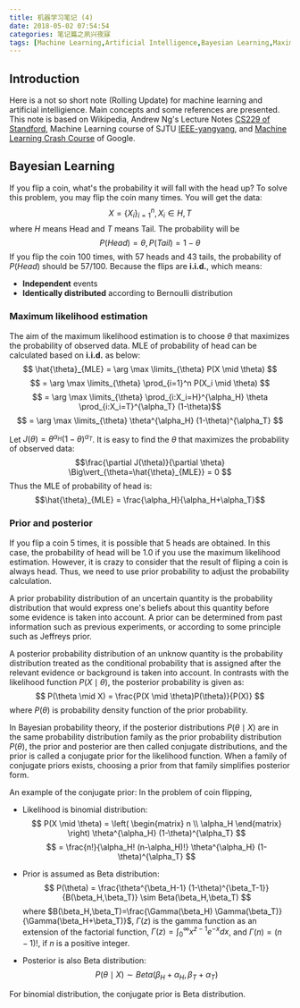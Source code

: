 ```yaml
---
title: 机器学习笔记 (4)
date: 2018-05-02 07:54:54
categories: 笔记篇之夙兴夜寐
tags: [Machine Learning,Artificial Intelligence,Bayesian Learning,Maximum Likelihood Estimation,Bayes Optimal Classifier]
---
```


## Introduction

Here is a not so short note (Rolling Update) for machine learning and artificial intelligience. Main concepts and some references are presented. This note is based on Wikipedia, Andrew Ng's Lecture Notes [CS229 of Standford](http://cs229.stanford.edu/), Machine Learning course of SJTU [IEEE-yangyang](http://bcmi.sjtu.edu.cn/%7Eyangyang/ml/#), and [Machine Learning Crash Course](https://developers.google.com/machine-learning/crash-course/) of Google.

## Bayesian Learning

If you flip a coin, what's the probability it will fall with the head up? To solve this problem, you may flip the coin many times. <!-- more -->You will get the data:
$$ X=\{X_i\}^n_{i=1}, X_i \in {H,T} $$
where $H$ means Head and $T$ means Tail. The probability will be
$$ P(Head) = \theta, P(Tail) = 1 - \theta $$
If you flip the coin 100 times, with 57 heads and 43 tails, the probability of $P (Head)$ should be 57/100. Because the flips are **i.i.d.**, which means:
- **Independent** events
- **Identically distributed** according to Bernoulli distribution

### Maximum likelihood estimation

The aim of the maximum likelihood estimation is to choose $\theta$ that maximizes the probability of observed data. MLE of probability of head can be calculated based on **i.i.d.** as below:
$$ \hat{\theta}_{MLE} = \arg \max \limits_{\theta} P(X \mid \theta) $$
$$ = \arg \max \limits_{\theta} \prod_{i=1}^n P(X_i \mid \theta) $$
$$ = \arg \max \limits_{\theta} \prod_{i:X_i=H}^{\alpha_H} \theta \prod_{i:X_i=T}^{\alpha_T} (1-\theta)$$
$$ = \arg \max \limits_{\theta} \theta^{\alpha_H} (1-\theta)^{\alpha_T} $$

Let $J(\theta)=\theta^{\alpha_H}(1-\theta)^{\alpha_T}$. It is easy to find the $\theta$ that maximizes the probability of observed data:
$$\frac{\partial J(\theta)}{\partial \theta} \Big\vert_{\theta=\hat{\theta}_{MLE}} = 0 $$
Thus the MLE of probability of head is:
$$\hat{\theta}_{MLE} = \frac{\alpha_H}{\alpha_H+\alpha_T}$$

### Prior and posterior

If you flip a coin 5 times, it is possible that 5 heads are obtained. In this case, the probability of head will be 1.0 if you use the maximum likelihood estimation. However, it is crazy to consider that the result of fliping a coin is always head. Thus, we need to use prior probability to adjust the probability calculation.

A prior probability distribution of an uncertain quantity is the probability distribution that would express one's beliefs about this quantity before some evidence is taken into account. A prior can be determined from past information such as previous experiments, or according to some principle such as Jeffreys prior.

A posterior probability distribution of an unknow quantity is the probability distribution treated as the conditional probability that is assigned after the relevant evidence or background is taken into account. In contrasts with the likelihood function $P(X \mid \theta)$, the posterior probability is given as:
$$ P(\theta \mid X) = \frac{P(X \mid \theta)P(\theta)}{P(X)} $$
where $P(\theta)$ is probability density function of the prior probability.

In Bayesian probability theory, if the posterior distributions $P(\theta \mid X)$ are in the same probability distribution family as the prior probability distribution $P(\theta)$, the prior and posterior are then called conjugate distributions, and the prior is called a conjugate prior for the likelihood function. When a family of conjugate priors exists, choosing a prior from that family simplifies posterior form.

An example of the conjugate prior: In the problem of coin flipping,
- Likelihood is binomial distribution:
$$ P(X \mid \theta) = \left( \begin{matrix} n \\ \alpha_H \end{matrix} \right) \theta^{\alpha_H} (1-\theta)^{\alpha_T} $$
$$ = \frac{n!}{\alpha_H! (n-\alpha_H)!} \theta^{\alpha_H} (1-\theta)^{\alpha_T} $$


- Prior is assumed as Beta distribution:
$$ P(\theta) = \frac{\theta^{\beta_H-1} (1-\theta)^{\beta_T-1}}{B(\beta_H,\beta_T)} \sim Beta(\beta_H,\beta_T) $$
where $B(\beta_H,\beta_T)=\frac{\Gamma(\beta_H) \Gamma(\beta_T)}{\Gamma(\beta_H+\beta_T)}$, $\Gamma(z)$ is the gamma function as an extension of the factorial function, $\Gamma(z) = \int_0^{\infty} x^{z-1}e^{-x} dx$, and $\Gamma(n) = (n-1)!$, if $n$ is a positive integer.

- Posterior is also Beta distribution:
$$ P(\theta \mid X) \sim Beta(\beta_H + \alpha_H,\beta_T + \alpha_T) $$

For binomial distribution, the conjugate prior is Beta distribution.







